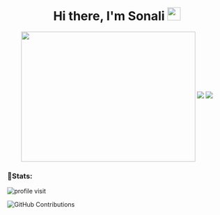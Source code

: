 <h1 align="center">Hi there, I'm Sonali <img src="https://media.giphy.com/media/hvRJCLFzcasrR4ia7z/giphy.gif" width="30px"> </h1>

<!--
**sonali-singh97/sonali-singh97** is a ✨ _special_ ✨ repository because its `README.md` (this file) appears on your GitHub profile.

Here are some ideas to get you started:

- 🔭 I’m currently working on ...
- 🌱 I’m currently learning ...
- 👯 I’m looking to collaborate on ...
- 🤔 I’m looking for help with ...
- 💬 Ask me about ...
- 📫 How to reach me: ...
- 😄 Pronouns: ...
- ⚡ Fun fact: ...
-->

<p align="center">
  <img src = "https://i.vimeocdn.com/video/253024709.webp?mw=900&mh=508&q=70" width = "400" height = "300" align = "center">
  <a href="mailto:anneraj73@gmail.com"><img src = "https://img.shields.io/badge/gmail-%23D14836.svg?&style=for-the-badge&logo=gmail&logoColor=white"></a>   
  <a href="https://www.linkedin.com/in/annedeepa"><img src="https://img.shields.io/badge/linkedin-%230077B5.svg?&style=for-the-badge&logo=linkedin&logoColor=white"/></a>
</p>

### 👦Stats:
<div align="left">

![profile visit](https://komarev.com/ghpvc/?username=fadyehabamer) 

![GitHub Contributions](https://github-readme-stats.vercel.app/api?username=sonali-singh97&show_icons=true&theme="onedark"&title_color=black&icon_color=black&text_color=white&bg_color=black)

</div>
